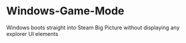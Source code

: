 # Windows-Game-Mode
Windows boots straight into Steam Big Picture without displaying any explorer UI elements
